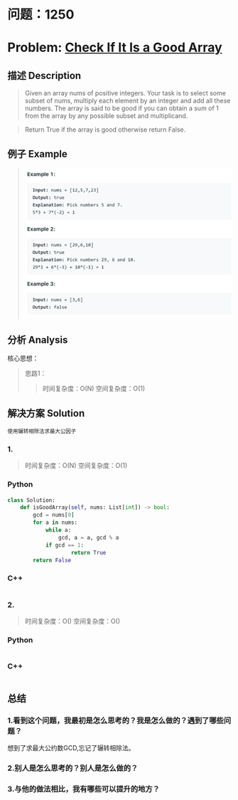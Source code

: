 
# 问题：1250
# Problem: [Check If It Is a Good Array](https://leetcode.com/problems/check-if-it-is-a-good-array/)

## 描述 Description
>  Given an array nums of positive integers. Your task is to select some subset of nums, multiply each element by an integer and add all these numbers. The array is said to be good if you can obtain a sum of 1 from the array by any possible subset and multiplicand.

> Return True if the array is good otherwise return False.


## 例子 Example
 
> ![example1](../img/1250.png)


## 分析 Analysis

核心思想：
> 思路1：
>> 时间复杂度：O(N)
>> 空间复杂度：O(1)


## 解决方案 Solution
```
使用辗转相除法求最大公因子
```
### 1.

> 时间复杂度：O(N)
> 空间复杂度：O(1)

### Python


```python
class Solution:
    def isGoodArray(self, nums: List[int]) -> bool:
        gcd = nums[0]
        for a in nums:
            while a:
                gcd, a = a, gcd % a
            if gcd == 1:
            		return True
        return False
```

### C++

```c++

```


### 2.

> 时间复杂度：O()
> 空间复杂度：O()

### Python


```python

```

### C++

```c++

```



## 总结

### 1.看到这个问题，我最初是怎么思考的？我是怎么做的？遇到了哪些问题？
想到了求最大公约数GCD,忘记了辗转相除法。

### 2.别人是怎么思考的？别人是怎么做的？


### 3.与他的做法相比，我有哪些可以提升的地方？



```python

```
